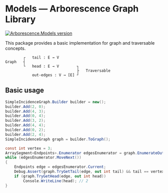 # Models — Arborescence Graph Library

[![Arborescence.Models version](https://img.shields.io/nuget/v/Arborescence.Models.svg?label=Models&logo=nuget)](https://nuget.org/packages/Arborescence.Models/)

This package provides a basic implementation for graph and traversable concepts.

```
        ┌   tail : E → V
Graph   ┤
        └   head : E → V        ┐
                                ├   Traversable
            out-edges : V → [E] ┘
```

## Basic usage

```cs
SimpleIncidenceGraph.Builder builder = new();
builder.Add(2, 0);
builder.Add(4, 3);
builder.Add(0, 4);
builder.Add(3, 2);
builder.Add(4, 4);
builder.Add(0, 2);
builder.Add(2, 4);
SimpleIncidenceGraph graph = builder.ToGraph();

const int vertex = 3;
ArraySegment<Endpoints>.Enumerator edgesEnumerator = graph.EnumerateOutEdges(vertex);
while (edgesEnumerator.MoveNext())
{
    Endpoints edge = edgesEnumerator.Current;
    Debug.Assert(graph.TryGetTail(edge, out int tail) && tail == vertex);
    if (graph.TryGetHead(edge, out int head))
        Console.WriteLine(head); // 2
}
```
